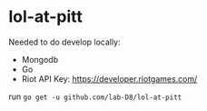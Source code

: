 lol-at-pitt
===========

Needed to do develop locally:
* Mongodb
* Go
* Riot API Key: https://developer.riotgames.com/

run ```go get -u github.com/lab-D8/lol-at-pitt```

